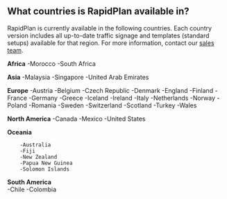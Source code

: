 ## What countries is RapidPlan available in?

RapidPlan is currently available in the following countries. Each country version includes all up-to-date traffic signage and templates (standard setups) available for that region. For more information, contact our [sales team](https://invarion.com/contact).

 **Africa**
        -Morocco
        -South Africa                           

 **Asia**
       -Malaysia
        -Singapore
       -United Arab Emirates         

 **Europe**
        -Austria
        -Belgium
        -Czech Republic
        -Denmark
        -England
        -Finland
        -France
        -Germany
        -Greece
        -Iceland
        -Ireland
        -Italy
        -Netherlands
        -Norway
        -Poland
        -Romania
        -Sweden
        -Switzerland
        -Scotland
        -Turkey
        -Wales 

 **North America**
        -Canada
        -Mexico
         -United States                     

 **Oceania**

        -Australia
        -Fiji
        -New Zealand
        -Papua New Guinea
        -Solomon Islands 

 **South America**  
        -Chile
        -Colombia                                        
